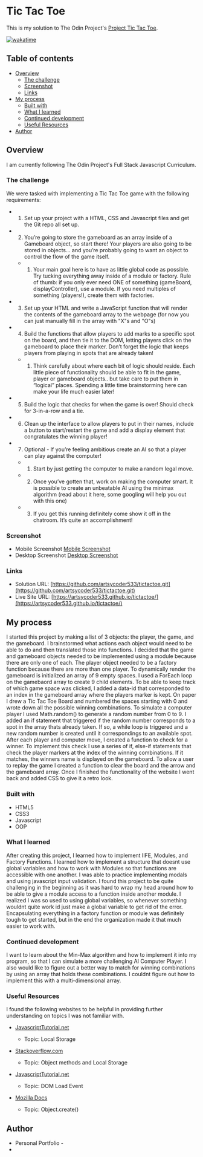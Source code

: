 # Tic Tac Toe 

This is my solution to The Odin Project's [Project Tic Tac Toe](https://www.theodinproject.com/paths/full-stack-javascript/courses/javascript/lessons/tic-tac-toe).

[![wakatime](https://wakatime.com/badge/github/artsycoder533/tictactoe.svg)](https://wakatime.com/badge/github/artsycoder533/tictactoe)

## Table of contents

- [Overview](#overview)
  - [The challenge](#the-challenge)
  - [Screenshot](#screenshot)
  - [Links](#links)
- [My process](#my-process)
  - [Built with](#built-with)
  - [What I learned](#what-i-learned)
  - [Continued development](#continued-development)
  - [Useful Resources](#useful-resources)
- [Author](#author)

## Overview

I am currently following The Odin Project's Full Stack Javascript Curriculum.   

### The challenge

We were tasked with implementing a Tic Tac Toe game with the following requirements:

- 1. Set up your project with a HTML, CSS and Javascript files and get the Git repo all set up.
- 2. You’re going to store the gameboard as an array inside of a Gameboard object, so start there! Your players are also going to be stored in objects… and you’re probably going to want an object to control the flow of the game itself.
    - 1. Your main goal here is to have as little global code as possible. Try tucking everything away inside of a module or factory. Rule of thumb: if you only ever need ONE of something (gameBoard, displayController), use a module. If you need multiples of something (players!), create them with factories.
- 3.  Set up your HTML and write a JavaScript function that will render the contents of the gameboard array to the webpage (for now you can just manually fill in the array with "X"s and "O"s)
- 4.  Build the functions that allow players to add marks to a specific spot on the board, and then tie it to the DOM, letting players click on the gameboard to place their marker. Don’t forget the logic that keeps players from playing in spots that are already taken!
    - 1.  Think carefully about where each bit of logic should reside. Each little piece of functionality should be able to fit in the game, player or gameboard objects.. but take care to put them in “logical” places. Spending a little time brainstorming here can make your life much easier later!
- 5.  Build the logic that checks for when the game is over! Should check for 3-in-a-row and a tie.
- 6.  Clean up the interface to allow players to put in their names, include a button to start/restart the game and add a display element that congratulates the winning player!
- 7.  Optional - If you’re feeling ambitious create an AI so that a player can play against the computer!
    - 1.  Start by just getting the computer to make a random legal move.
    - 2.  Once you’ve gotten that, work on making the computer smart. It is possible to create an unbeatable AI using the minimax algorithm (read about it here, some googling will help you out with this one)
    - 3.  If you get this running definitely come show it off in the chatroom. It’s quite an accomplishment!

### Screenshot

- Mobile Screenshot [Mobile Screenshot](assets/mobile2.png)
- Desktop Screenshot [Desktop Screenshot](./assets/desktop1.png)

### Links

- Solution URL: [https://github.com/artsycoder533/tictactoe.git](https://github.com/artsycoder533/tictactoe.git)
- Live Site URL: [https://artsycoder533.github.io/tictactoe/](https://artsycoder533.github.io/tictactoe/)

## My process

I started this project by making a list of 3 objects:  the player, the game, and the gameboard.  I brainstormed what actions each object would need to be able to do and then translated those into functions.  I decided that the game and gameboard objects needed to be implemented using a module because there are only one of each.  The player object needed to be a factory function because there are more than one player.  To dynamically render the gameboard is initialized an array of 9 empty spaces.  I used a ForEach loop on the gamebaord array to create 9 child elements.  To be able to keep track of which game space was clicked, I added a data-id that corresponded to an index in the gameboard array where the players marker is kept.  On paper I drew a Tic Tac Toe Board and numbered the spaces starting with 0 and wrote down all the possible winning combinations.  To simulate a computer player I used Math.random() to generate a random number from 0 to 9.  I added an if statement that triggered if the random number corresponds to a spot in the array thats already taken.  If so, a while loop is triggered and a new random number is created until it correspondings to an available spot.  After each player and computer move, I created a function to check for a winner.  To implement this check I use a series of if, else-if statements that check the player markers at the index of the winning combinations.  If it matches, the winners name is displayed on the gameboard.  To allow a user to replay the game I created a function to clear the board and the arrow and the gameboard array.  Once I finished the functionality of the website I went back and added CSS to give it a retro look.

### Built with

- HTML5
- CSS3
- Javascript
- OOP

### What I learned

After creating this project, I learned how to implement IIFE, Modules, and Factory Functions.  I learned how to implement a structure that doesnt use global variables and how to work with Modules so that functions are accessible with one another.  I was able to practice implementing modals and using javascript input validation.  I found this project to be quite challenging in the beginning as it was hard to wrap my head around how to be able to give a module access to a function inside another module.  I realized I was so used to using global variables, so whenever something wouldnt quite work id just make a global variable to get rid of the error.  Encapsulating everything in a factory function or module was definitely tough to get started, but in the end the organization made it that much easier to work with.

### Continued development

I want to learn about the Min-Max algorithm and how to implement it into my program, so that I can simulate a more challenging AI Computer Player.  I also would like to figure out a better way to match for winning combinations by using an array that holds these combinations.  I couldnt figure out how to implement this with a multi-dimensional array.

### Useful Resources

I found the following websites to be helpful in providing further understanding on topics I was not familiar with.

-  [JavascriptTutorial.net](https://www.javascripttutorial.net/web-apis/javascript-localstorage/)
    - Topic: Local Storage

-  [Stackoverflow.com](https://stackoverflow.com/questions/64141609/saving-objects-in-localstorage-which-has-a-method)
    - Topic:  Object methods and Local Storage

- [JavascriptTutorial.net](https://www.javascripttutorial.net/javascript-dom/javascript-page-load-events/)
    - Topic: DOM Load Event

- [Mozilla Docs](https://developer.mozilla.org/en-US/docs/Web/JavaScript/Reference/Global_Objects/Object/create)
    - Topic: Object.create()

## Author

- Personal Portfolio - []()
- 

